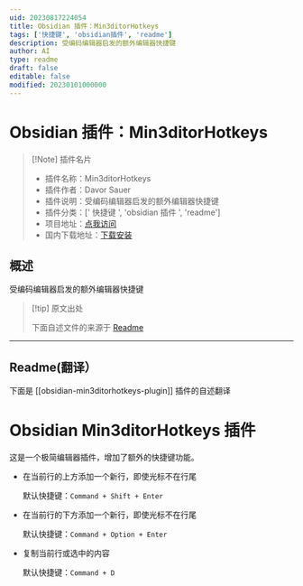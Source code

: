 ```yaml
---
uid: 20230817224054
title: Obsidian 插件：Min3ditorHotkeys
tags: ['快捷键', 'obsidian插件', 'readme']
description: 受编码编辑器启发的额外编辑器快捷键
author: AI
type: readme
draft: false
editable: false
modified: 20230101000000
---
```


# Obsidian 插件：Min3ditorHotkeys

> [!Note] 插件名片
> - 插件名称：Min3ditorHotkeys
> - 插件作者：Davor Sauer
> - 插件说明：受编码编辑器启发的额外编辑器快捷键
> - 插件分类：[' 快捷键 ', 'obsidian 插件 ', 'readme']
> - 项目地址：[点我访问](https://github.com/d-sauer/Obsidian-Min3ditorHotkeys-plugin)
> - 国内下载地址：[下载安装](https://pkmer.cn/products/plugin/pluginMarket/?obsidian-min3ditorhotkeys-plugin)

## 概述

受编码编辑器启发的额外编辑器快捷键

> [!tip] 原文出处
>
>下面自述文件的来源于 [Readme](https://ghproxy.net/https://raw.githubusercontent.com/d-sauer/Obsidian-Min3ditorHotkeys-plugin/master/README.md)

---

## Readme(翻译）

下面是 [[obsidian-min3ditorhotkeys-plugin]] 插件的自述翻译

# Obsidian Min3ditorHotkeys 插件

这是一个极简编辑器插件，增加了额外的快捷键功能。

- 在当前行的上方添加一个新行，即使光标不在行尾

  默认快捷键：`Command + Shift + Enter`

- 在当前行的下方添加一个新行，即使光标不在行尾

  默认快捷键：`Command + Option + Enter`

- 复制当前行或选中的内容

  默认快捷键：`Command + D`

